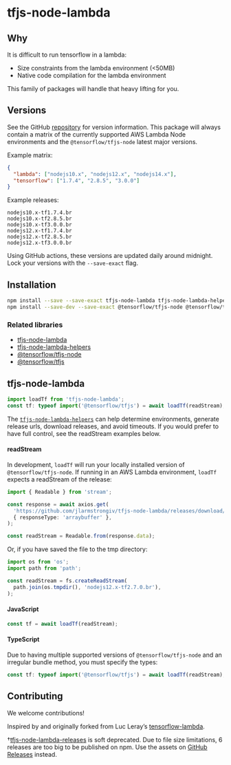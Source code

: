 # tfjs-node-lambda

## Why

It is difficult to run tensorflow in a lambda:

- Size constraints from the lambda environment (<50MB)
- Native code compilation for the lambda environment

This family of packages will handle that heavy lifting for you.

## Versions

See the GitHub [repository](https://github.com/jlarmstrongiv/tfjs-node-lambda/blob/main/matrix.json) for version information. This package will always contain a matrix of the currently supported AWS Lambda Node environments and the `@tensorflow/tfjs-node` latest major versions.

Example matrix:

```json
{
  "lambda": ["nodejs10.x", "nodejs12.x", "nodejs14.x"],
  "tensorflow": ["1.7.4", "2.8.5", "3.0.0"]
}
```

Example releases:

```
nodejs10.x-tf1.7.4.br
nodejs10.x-tf2.8.5.br
nodejs10.x-tf3.0.0.br
nodejs12.x-tf1.7.4.br
nodejs12.x-tf2.8.5.br
nodejs12.x-tf3.0.0.br
```

Using GitHub actions, these versions are updated daily around midnight. Lock your versions with the `--save-exact` flag.

<!-- Double check `tfjs-node-lambda` and `tfjs-node-lambda-releases` are the same matching versions. -->

## Installation

```bash
npm install --save --save-exact tfjs-node-lambda tfjs-node-lambda-helpers
npm install --save-dev --save-exact @tensorflow/tfjs-node @tensorflow/tfjs
```

<!-- tfjs-node-lambda-releases -->

### Related libraries

- [tfjs-node-lambda](https://www.npmjs.com/package/tfjs-node-lambda)
- [tfjs-node-lambda-helpers](https://www.npmjs.com/package/tfjs-node-lambda-helpers)
- [@tensorflow/tfjs-node](https://www.npmjs.com/package/@tensorflow/tfjs-node)
- [@tensorflow/tfjs](https://www.npmjs.com/package/@tensorflow/tfjs)

## tfjs-node-lambda

```ts
import loadTf from 'tfjs-node-lambda';
const tf: typeof import('@tensorflow/tfjs') = await loadTf(readStream);
```

The [`tfjs-node-lambda-helpers`](https://www.npmjs.com/package/tfjs-node-lambda-helpers) can help determine environments, generate release urls, download releases, and avoid timeouts. If you would prefer to have full control, see the readStream examples below.

#### readStream

In development, `loadTf` will run your locally installed version of `@tensorflow/tfjs-node`. If running in an AWS Lambda environment, `loadTf` expects a readStream of the release:

```ts
import { Readable } from 'stream';

const response = await axios.get(
  'https://github.com/jlarmstrongiv/tfjs-node-lambda/releases/download/v1.5.0/nodejs12.x-tf2.7.0.br',
  { responseType: 'arraybuffer' },
);

const readStream = Readable.from(response.data);
```

Or, if you have saved the file to the tmp directory:

```ts
import os from 'os';
import path from 'path';

const readStream = fs.createReadStream(
  path.join(os.tmpdir(), 'nodejs12.x-tf2.7.0.br'),
);
```

#### JavaScript

```js
const tf = await loadTf(readStream);
```

#### TypeScript

Due to having multiple supported versions of `@tensorflow/tfjs-node` and an irregular bundle method, you must specify the types:

```ts
const tf: typeof import('@tensorflow/tfjs') = await loadTf(readStream);
```

## Contributing

We welcome contributions!

Inspired by and originally forked from Luc Leray’s [tensorflow-lambda](https://www.npmjs.com/package/tensorflow-lambda).

†[tfjs-node-lambda-releases](https://www.npmjs.com/package/tfjs-node-lambda-releases) is soft deprecated. Due to file size limitations, 6 releases are too big to be published on npm. Use the assets on [GitHub Releases](https://github.com/jlarmstrongiv/tfjs-node-lambda/releases) instead.
